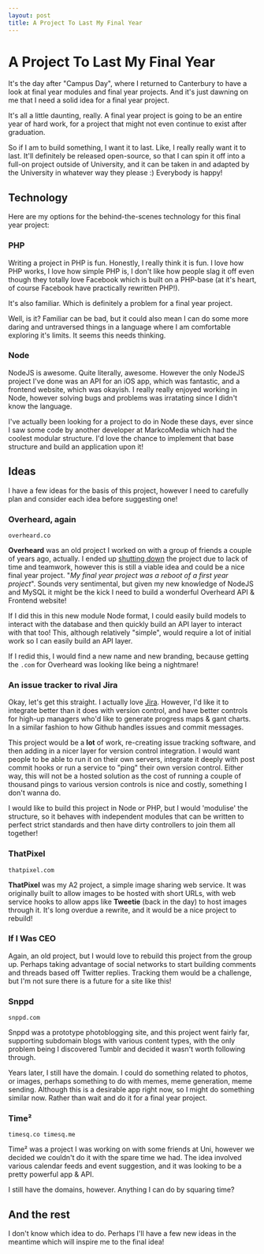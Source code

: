 ```yaml
---
layout: post
title: A Project To Last My Final Year
---
```


# A Project To Last My Final Year

It's the day after "Campus Day", where I returned to Canterbury to have a look at final year modules and final year projects. And it's just dawning on me that I need a solid idea for a final year project.

It's all a little daunting, really. A final year project is going to be an entire year of hard work, for a project that might not even continue to exist after graduation.

So if I am to build something, I want it to last. Like, I really really want it to last. It'll definitely be released open-source, so that I can spin it off into a full-on project outside of University, and it can be taken in and adapted by the University in whatever way they please :) Everybody is happy!

## Technology

Here are my options for the behind-the-scenes technology for this final year project:

### PHP

Writing a project in PHP is fun. Honestly, I really think it is fun. I love how PHP works, I love how simple PHP is, I don't like how people slag it off even though they totally love Facebook which is built on a PHP-base (at it's heart, of course Facebook have practically rewritten PHP!).

It's also familiar. Which is definitely a problem for a final year project.

Well, is it? Familiar can be bad, but it could also mean I can do some more daring and untraversed things in a language where I am comfortable exploring it's limits. It seems this needs thinking.

### Node

NodeJS is awesome. Quite literally, awesome. However the only NodeJS project I've done was an API for an iOS app, which was fantastic, and a frontend website, which was okayish. I really really enjoyed working in Node, however solving bugs and problems was irratating since I didn't know the language.

I've actually been looking for a project to do in Node these days, ever since I saw some code by another developer at MarkcoMedia which had the coolest modular structure. I'd love the chance to implement that base structure and build an application upon it!

## Ideas

I have a few ideas for the basis of this project, however I need to carefully plan and consider each idea before suggesting one!

### Overheard, again

	overheard.co

**Overheard** was an old project I worked on with a group of friends a couple of years ago, actually. I ended up [shutting down][we-heard] the project due to lack of time and teamwork, however this is still a viable idea and could be a nice final year project. "*My final year project was a reboot of a first year project*". Sounds very sentimental, but given my new knowledge of NodeJS and MySQL it might be the kick I need to build a wonderful Overheard API & Frontend website!

If I did this in this new module Node format, I could easily build models to interact with the database and then quickly build an API layer to interact with that too! This, although relatively "simple", would require a lot of initial work so I can easily build an API layer.

If I redid this, I would find a new name and new branding, because getting the `.com` for Overheard was looking like being a nightmare!

### An issue tracker to rival Jira

Okay, let's get this straight. I actually love [Jira][jira]. However, I'd like it to integrate better than it does with version control, and have better controls for high-up managers who'd like to generate progress maps & gant charts. In a similar fashion to how Github handles issues and commit messages.

This project would be a **lot** of work, re-creating issue tracking software, and then adding in a nicer layer for version control integration. I would want people to be able to run it on their own servers, integrate it deeply with post commit hooks or run a service to "ping" their own version control. Either way, this will not be a hosted solution as the cost of running a couple of thousand pings to various version controls is nice and costly, something I don't wanna do.

I would like to build this project in Node or PHP, but I would 'modulise' the structure, so it behaves with independent modules that can be written to perfect strict standards and then have dirty controllers to join them all together!

### ThatPixel

	thatpixel.com

**ThatPixel** was my A2 project, a simple image sharing web service. It was originally built to allow images to be hosted with short URLs, with web service hooks to allow apps like **Tweetie** (back in the day) to host images through it. It's long overdue a rewrite, and it would be a nice project to rebuild!

### If I Was CEO

Again, an old project, but I would love to rebuild this project from the group up. Perhaps taking advantage of social networks to start building comments and threads based off Twitter replies. Tracking them would be a challenge, but I'm not sure there is a future for a site like this!

### Snppd

	snppd.com

Snppd was a prototype photoblogging site, and this project went fairly far, supporting subdomain blogs with various content types, with the only problem being I discovered Tumblr and decided it wasn't worth following through.

Years later, I still have the domain. I could do something related to photos, or images, perhaps something to do with memes, meme generation, meme sending. Although this is a desirable app right now, so I might do something similar now. Rather than wait and do it for a final year project.

### Time&sup2;

	timesq.co timesq.me

Time&sup2; was a project I was working on with some friends at Uni, however we decided we couldn't do it with the spare time we had. The idea involved various calendar feeds and event suggestion, and it was looking to be a pretty powerful app & API.

I still have the domains, however. Anything I can do by squaring time?

## And the rest

I don't know which idea to do. Perhaps I'll have a few new ideas in the meantime which will inspire me to the final idea!

[jira]: https://www.atlassian.com/software/jira
[we-heard]: /2013/03/we-heard
